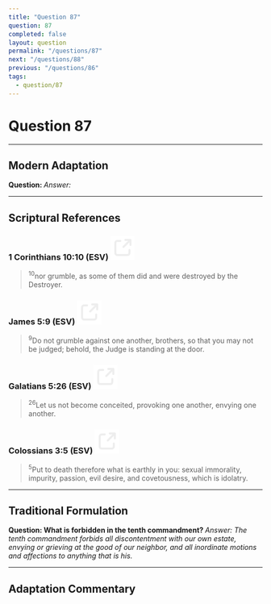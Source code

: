 ```yaml
---
title: "Question 87"
question: 87
completed: false
layout: question
permalink: "/questions/87"
next: "/questions/88"
previous: "/questions/86"
tags:
  - question/87
---
```

# Question 87
---
## Modern Adaptation
<strong>
    Question:
</strong>

<em>
    Answer:
</em>

---
## Scriptural References
### 1 Corinthians 10:10 (ESV) <a href="https://biblegateway.com/passage/?search=1+Corinthians+10%3A10&version=ESV"><img src="/assets/svg/link.svg"/></a>
> <sup>10</sup>nor grumble, as some of them did and were destroyed by the Destroyer.

### James 5:9 (ESV) <a href="https://biblegateway.com/passage/?search=James+5%3A9&version=ESV"><img src="/assets/svg/link.svg"/></a>
> <sup>9</sup>Do not grumble against one another, brothers, so that you may not be judged; behold, the Judge is standing at the door.

### Galatians 5:26 (ESV) <a href="https://biblegateway.com/passage/?search=Galatians+5%3A26&version=ESV"><img src="/assets/svg/link.svg"/></a>
> <sup>26</sup>Let us not become conceited, provoking one another, envying one another.

### Colossians 3:5 (ESV) <a href="https://biblegateway.com/passage/?search=Colossians+3%3A5&version=ESV"><img src="/assets/svg/link.svg"/></a>
> <sup>5</sup>Put to death therefore what is earthly in you: sexual immorality, impurity, passion, evil desire, and covetousness, which is idolatry.

---
## Traditional Formulation
<strong>
    Question: What is forbidden in the tenth commandment?
</strong>

<em>
    Answer: The tenth commandment forbids all discontentment with our own estate, envying or grieving at the good of our neighbor, and all inordinate motions and affections to anything that is his.
</em>

---
## Adaptation Commentary
